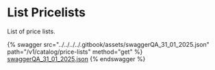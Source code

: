 # List Pricelists

List of price lists.

{% swagger src="../../../../.gitbook/assets/swaggerQA_31_01_2025.json" path="/v1/catalog/price-lists" method="get" %}
[swaggerQA_31_01_2025.json](../../../../.gitbook/assets/swaggerQA_31_01_2025.json)
{% endswagger %}
